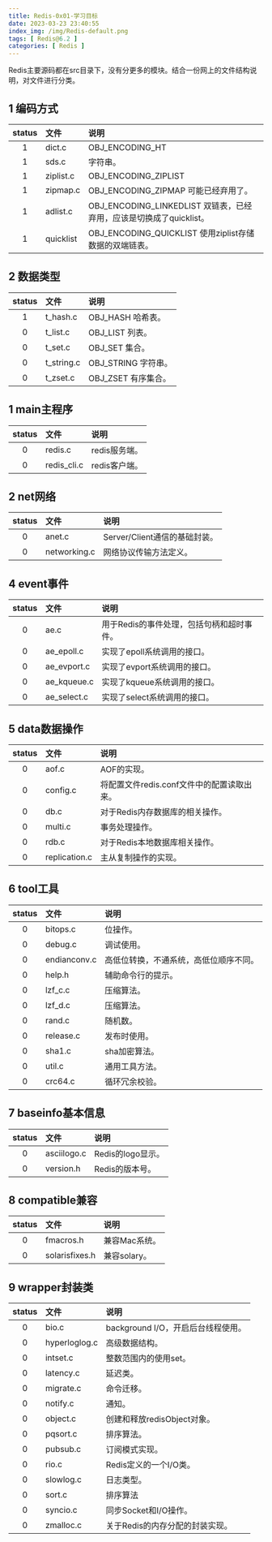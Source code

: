 ```yaml
---
title: Redis-0x01-学习目标
date: 2023-03-23 23:40:55
index_img: /img/Redis-default.png
tags: [ Redis@6.2 ]
categories: [ Redis ]
---
```


Redis主要源码都在src目录下，没有分更多的模块。结合一份网上的文件结构说明，对文件进行分类。

## 1 编码方式

| status | 文件      | 说明                                                         |
| :----: | :-------- | :----------------------------------------------------------- |
|   1    | dict.c    | OBJ_ENCODING_HT                                              |
|   1    | sds.c     | 字符串。                                                     |
|   1    | ziplist.c | OBJ_ENCODING_ZIPLIST                                         |
|   1    | zipmap.c  | OBJ_ENCODING_ZIPMAP 可能已经弃用了。                         |
|   1    | adlist.c  | OBJ_ENCODING_LINKEDLIST 双链表，已经弃用，应该是切换成了quicklist。 |
|   1    | quicklist | OBJ_ENCODING_QUICKLIST 使用ziplist存储数据的双端链表。       |

## 2 数据类型

| status | 文件       | 说明                |
| :----: | :--------- | :------------------ |
|   1    | t_hash.c   | OBJ_HASH 哈希表。   |
|   0    | t_list.c   | OBJ_LIST 列表。     |
|   0    | t_set.c    | OBJ_SET 集合。      |
|   0    | t_string.c | OBJ_STRING 字符串。 |
|   0    | t_zset.c   | OBJ_ZSET 有序集合。 |

## 1 main主程序

| status | 文件          | 说明        |
|:------:|:------------|:----------|
|   0    | redis.c     | redis服务端。 |
|   0    | redis_cli.c | redis客户端。 |

## 2 net网络

| status | 文件           | 说明                    |
|:------:|:-------------|:----------------------|
|   0    | anet.c       | Server/Client通信的基础封装。 |
|   0    | networking.c | 网络协议传输方法定义。           |

## 4 event事件

| status | 文件          | 说明                      |
|:------:|:------------|:------------------------|
|   0    | ae.c        | 用于Redis的事件处理，包括句柄和超时事件。 |
|   0    | ae_epoll.c  | 实现了epoll系统调用的接口。        |
|   0    | ae_evport.c | 实现了evport系统调用的接口。       |
|   0    | ae_kqueue.c | 实现了kqueue系统调用的接口。       |
|   0    | ae_select.c | 实现了select系统调用的接口。       |

## 5 data数据操作

| status | 文件            | 说明                         |
|:------:|:--------------|:---------------------------|
|   0    | aof.c         | AOF的实现。                    |
|   0    | config.c      | 将配置文件redis.conf文件中的配置读取出来。 |
|   0    | db.c          | 对于Redis内存数据库的相关操作。         |
|   0    | multi.c       | 事务处理操作。                    |
|   0    | rdb.c         | 对于Redis本地数据库相关操作。          |
|   0    | replication.c | 主从复制操作的实现。                 |

## 6 tool工具

| status | 文件           | 说明                  |
|:------:|:-------------|:--------------------|
|   0    | bitops.c     | 位操作。                |
|   0    | debug.c      | 调试使用。               |
|   0    | endianconv.c | 高低位转换，不通系统，高低位顺序不同。 |
|   0    | help.h       | 辅助命令行的提示。           |
|   0    | lzf_c.c      | 压缩算法。               |
|   0    | lzf_d.c      | 压缩算法。               |
|   0    | rand.c       | 随机数。                |
|   0    | release.c    | 发布时使用。              |
|   0    | sha1.c       | sha加密算法。            |
|   0    | util.c       | 通用工具方法。             |
|   0    | crc64.c      | 循环冗余校验。             |

## 7 baseinfo基本信息

| status | 文件          | 说明            |
|:------:|:------------|:--------------|
|   0    | asciilogo.c | Redis的logo显示。 |
|   0    | version.h   | Redis的版本号。    |

## 8 compatible兼容

| status | 文件             | 说明        |
|:------:|:---------------|:----------|
|   0    | fmacros.h      | 兼容Mac系统。  |
|   0    | solarisfixes.h | 兼容solary。 |

## 9 wrapper封装类

| status | 文件            | 说明                       |
|:------:|:--------------|:-------------------------|
|   0    | bio.c         | background I/O，开启后台线程使用。 |
|   0    | hyperloglog.c | 高级数据结构。                  |
|   0    | intset.c      | 整数范围内的使用set。             |
|   0    | latency.c     | 延迟类。                     |
|   0    | migrate.c     | 命令迁移。                    |
|   0    | notify.c      | 通知。                      |
|   0    | object.c      | 创建和释放redisObject对象。      |
|   0    | pqsort.c      | 排序算法。                    |
|   0    | pubsub.c      | 订阅模式实现。                  |
|   0    | rio.c         | Redis定义的一个I/O类。          |
|   0    | slowlog.c     | 日志类型。                    |
|   0    | sort.c        | 排序算法                     |
|   0    | syncio.c      | 同步Socket和I/O操作。          |
|   0    | zmalloc.c     | 关于Redis的内存分配的封装实现。       |

